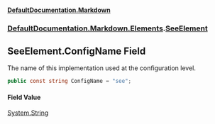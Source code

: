 #### [DefaultDocumentation\.Markdown](../../../../index.md 'index')
### [DefaultDocumentation\.Markdown\.Elements](../../../../index.md#DefaultDocumentation.Markdown.Elements 'DefaultDocumentation\.Markdown\.Elements').[SeeElement](index.md 'DefaultDocumentation\.Markdown\.Elements\.SeeElement')

## SeeElement\.ConfigName Field

The name of this implementation used at the configuration level\.

```csharp
public const string ConfigName = "see";
```

#### Field Value
[System\.String](https://docs.microsoft.com/en-us/dotnet/api/System.String 'System\.String')